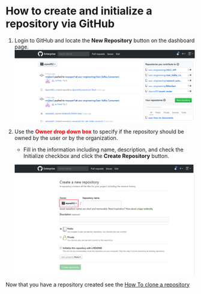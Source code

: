 # How to create and initialize a repository via GitHub

1. Login to GitHub and locate the **New Repository** button on the dashboard page.
    [![new repo button](/images/new_repo.png)](/images/new_repo.png)

1. Use the <span style="color:red"> **Owner drop down box**</span> to specify if the repository should be owned by the user or by the organization.
    * Fill in the information including name, description, and check the Initialize checkbox and click the **Create Repository** button.

    [![create repo](/images/create_repo.png)](/images/create_repo.png)
    
Now that you have a repository created see the [How To clone a repository](clone-repo.md)